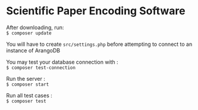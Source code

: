 # Scientific Paper Encoding Software

After downloading, run: \
<code>$ composer update</code>

You will have to create <code>src/settings.php</code> before attempting to connect to an instance of ArangoDB

You may test your database connection with : \
<code>$ composer test-connection</code>

Run the server : \
<code>$ composer start</code>

Run all test cases : \
<code>$ composer test</code>